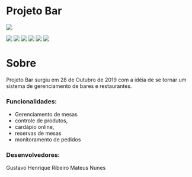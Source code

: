 # Projeto Bar

![](https://i.ibb.co/4ZBvq8d/logo-azul-200x200.png)

![](https://img.shields.io/github/stars/pandao/editor.md.svg) ![](https://img.shields.io/github/forks/pandao/editor.md.svg) ![](https://img.shields.io/github/tag/pandao/editor.md.svg) ![](https://img.shields.io/github/release/pandao/editor.md.svg) ![](https://img.shields.io/github/issues/pandao/editor.md.svg) ![](https://img.shields.io/bower/v/editor.md.svg)

# **Sobre**
Projeto Bar surgiu em 28 de Outubro de 2019 com a idéia de se tornar um sistema de gerenciamento de bares e restaurantes. 

### Funcionalidades:
- Gerenciamento de mesas
- controle de produtos,
- cardápio online,
- reservas de mesas
- monitoramento de pedidos

### Desenvolvedores:
Gustavo Henrique Ribeiro
Mateus Nunes